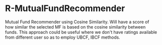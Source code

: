 # R-MutualFundRecommender

Mutual Fund Recommender using Cosine Similarity. Will have a score of how similar the selected MF is based on the cosine similarity between funds. This approach could be useful where we don't have ratings available from different user so as to employ UBCF, IBCF methods.
